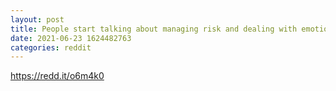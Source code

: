 ```yaml
--- 
layout: post 
title: People start talking about managing risk and dealing with emotion after they crushed. Please, don't make this mistake. 
date: 2021-06-23 1624482763 
categories: reddit 
--- 
```

https://redd.it/o6m4k0